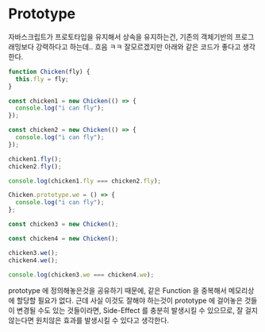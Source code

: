# Prototype

자바스크립트가 프로토타입을 유지해서 상속을 유지하는건, 기존의 객체기반의 프로그래밍보다 강력하다고 하는데.. 흐음 ㅋㅋ 잘모르겠지만 아래와 같은 코드가 좋다고 생각한다.

```javascript
function Chicken(fly) {
  this.fly = fly;
}

const chicken1 = new Chicken(() => {
  console.log("i can fly");
});

const chicken2 = new Chicken(() => {
  console.log("i can fly");
});

chicken1.fly();
chicken2.fly();

console.log(chicken1.fly === chicken2.fly);

Chicken.prototype.we = () => {
  console.log("i can fly");
};

const chicken3 = new Chicken();

const chicken4 = new Chicken();

chicken3.we();
chicken4.we();

console.log(chicken3.we === chicken4.we);
```

prototype 에 정의해놓은것을 공유하기 때문에, 같은 Function 을 중복해서 메모리상에 할당할 필요가 없다. 근데 사실 이것도 잘해야 하는것이 prototype 에 걸어놓은 것들이 변경될 수도 있는 것들이라면, Side-Effect 를 충분히 발생시킬 수 있으므로, 잘 걸지 않는다면 원치않은 효과를 발생시킬 수 있다고 생각한다.
